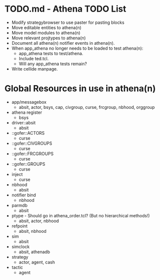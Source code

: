 # TODO.md - Athena TODO List

- Modify strategybrowser to use paster for pasting blocks
- Move editable entities to athena(n)
- Move model modules to athena(n)
- Move relevant projtypes to athena(n)
- Document all athena(n) notifier events in athena(n).
- When app_athena no longer needs to be loaded to test athena(n):
  - app_athena tests to test/athena.
  - Include ted.tcl.
  - Will any app_athena tests remain?
- Write cellide manpage.

# Global Resources in use in athena(n)

- app/messagebox
  - absit, actor, bsys, cap, civgroup, curse, frcgroup, nbhood, orggroup
- athena register
  - bsys
- driver::absit
  - absit
- ::gofer::ACTORS
  - curse
- ::gofer::CIVGROUPS
  - curse
- ::gofer::FRCGROUPS
  - curse
- ::gofer::GROUPS
  - curse
- inject
  - curse
- nbhood
  - absit
- notifier bind
  - nbhood
- parmdb
  - absit
- ptype - Should go in athena_order.tcl? (But no hierarchical methods!)
  - absit, actor, nbhood
- refpoint
  - absit, nbhood
- sim
  - absit
- simclock
  - absit, athenadb
- strategy
  - actor, agent, cash
- tactic
  - agent


